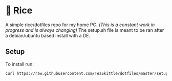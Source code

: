 # :rice: Rice

A simple rice/dotfiles repo for my home PC. *(This is a constant work in progress and is always changing)* The setup.sh file is meant to be ran after a debian/ubuntu based install with a DE.

## Setup
To install run:  

```bash
curl https://raw.githubusercontent.com/TeaSkittle/dotfiles/master/setup.sh | bash
```
